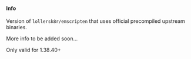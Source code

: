#### Info
Version of `lollersk8r/emscripten` that uses official precompiled upstream binaries.

More info to be added soon...

Only valid for 1.38.40+
